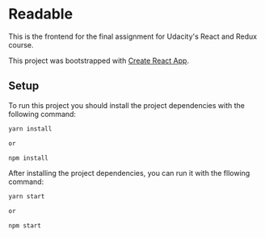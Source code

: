 # Readable

This is the frontend for the final assignment for Udacity's React and Redux course.

This project was bootstrapped with [Create React App](https://github.com/facebookincubator/create-react-app).

## Setup

To run this project you should install the project dependencies with the following command:

```bash
yarn install

or

npm install
```

After installing the project dependencies, you can run it with the fllowing command:

```bash
yarn start

or

npm start
```